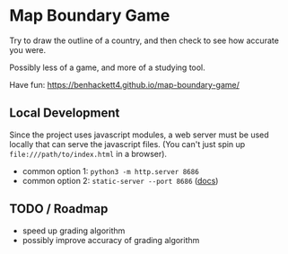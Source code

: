 # Map Boundary Game
Try to draw the outline of a country, and then check to see how accurate you were.

Possibly less of a game, and more of a studying tool.

Have fun: https://benhackett4.github.io/map-boundary-game/

## Local Development
Since the project uses javascript modules, a web server must be used locally that can serve the javascript files. (You can't just spin up `file:///path/to/index.html` in a browser).  
 - common option 1: `python3 -m http.server 8686`
 - common option 2: `static-server --port 8686` ([docs](https://www.npmjs.com/package/static-server#getting-started))

## TODO / Roadmap
 - speed up grading algorithm
 - possibly improve accuracy of grading algorithm


